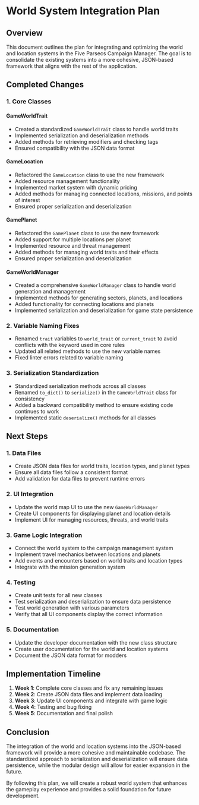 # World System Integration Plan

## Overview

This document outlines the plan for integrating and optimizing the world and location systems in the Five Parsecs Campaign Manager. The goal is to consolidate the existing systems into a more cohesive, JSON-based framework that aligns with the rest of the application.

## Completed Changes

### 1. Core Classes

#### GameWorldTrait
- Created a standardized `GameWorldTrait` class to handle world traits
- Implemented serialization and deserialization methods
- Added methods for retrieving modifiers and checking tags
- Ensured compatibility with the JSON data format

#### GameLocation
- Refactored the `GameLocation` class to use the new framework
- Added resource management functionality
- Implemented market system with dynamic pricing
- Added methods for managing connected locations, missions, and points of interest
- Ensured proper serialization and deserialization

#### GamePlanet
- Refactored the `GamePlanet` class to use the new framework
- Added support for multiple locations per planet
- Implemented resource and threat management
- Added methods for managing world traits and their effects
- Ensured proper serialization and deserialization

#### GameWorldManager
- Created a comprehensive `GameWorldManager` class to handle world generation and management
- Implemented methods for generating sectors, planets, and locations
- Added functionality for connecting locations and planets
- Implemented serialization and deserialization for game state persistence

### 2. Variable Naming Fixes

- Renamed `trait` variables to `world_trait` or `current_trait` to avoid conflicts with the keyword used in core rules
- Updated all related methods to use the new variable names
- Fixed linter errors related to variable naming

### 3. Serialization Standardization

- Standardized serialization methods across all classes
- Renamed `to_dict()` to `serialize()` in the `GameWorldTrait` class for consistency
- Added a backward compatibility method to ensure existing code continues to work
- Implemented static `deserialize()` methods for all classes

## Next Steps

### 1. Data Files

- Create JSON data files for world traits, location types, and planet types
- Ensure all data files follow a consistent format
- Add validation for data files to prevent runtime errors

### 2. UI Integration

- Update the world map UI to use the new `GameWorldManager`
- Create UI components for displaying planet and location details
- Implement UI for managing resources, threats, and world traits

### 3. Game Logic Integration

- Connect the world system to the campaign management system
- Implement travel mechanics between locations and planets
- Add events and encounters based on world traits and location types
- Integrate with the mission generation system

### 4. Testing

- Create unit tests for all new classes
- Test serialization and deserialization to ensure data persistence
- Test world generation with various parameters
- Verify that all UI components display the correct information

### 5. Documentation

- Update the developer documentation with the new class structure
- Create user documentation for the world and location systems
- Document the JSON data format for modders

## Implementation Timeline

1. **Week 1**: Complete core classes and fix any remaining issues
2. **Week 2**: Create JSON data files and implement data loading
3. **Week 3**: Update UI components and integrate with game logic
4. **Week 4**: Testing and bug fixing
5. **Week 5**: Documentation and final polish

## Conclusion

The integration of the world and location systems into the JSON-based framework will provide a more cohesive and maintainable codebase. The standardized approach to serialization and deserialization will ensure data persistence, while the modular design will allow for easier expansion in the future.

By following this plan, we will create a robust world system that enhances the gameplay experience and provides a solid foundation for future development. 